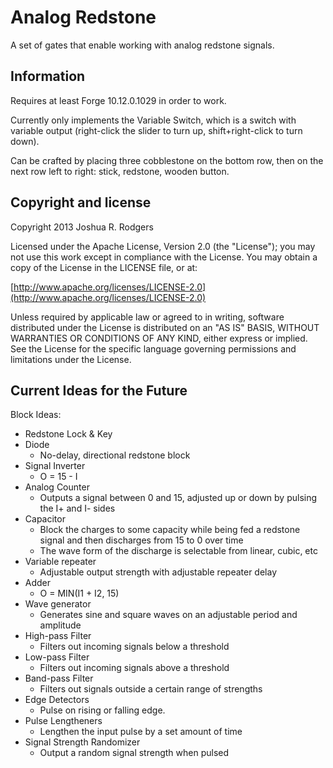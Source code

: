 # Analog Redstone
A set of gates that enable working with analog redstone signals.

## Information
Requires at least Forge 10.12.0.1029 in order to work.

Currently only implements the Variable Switch, which is a switch with variable output (right-click the slider to turn up, shift+right-click to turn down).

Can be crafted by placing three cobblestone on the bottom row, then on the next row left to right: stick, redstone, wooden button.

## Copyright and license

Copyright 2013 Joshua R. Rodgers

Licensed under the Apache License, Version 2.0 (the "License");
you may not use this work except in compliance with the License.
You may obtain a copy of the License in the LICENSE file, or at:

  [http://www.apache.org/licenses/LICENSE-2.0](http://www.apache.org/licenses/LICENSE-2.0)

Unless required by applicable law or agreed to in writing, software
distributed under the License is distributed on an "AS IS" BASIS,
WITHOUT WARRANTIES OR CONDITIONS OF ANY KIND, either express or implied.
See the License for the specific language governing permissions and
limitations under the License.

## Current Ideas for the Future
Block Ideas:
* Redstone Lock & Key
* Diode
    - No-delay, directional redstone block
* Signal Inverter
    - O = 15 - I
* Analog Counter
    - Outputs a signal between 0 and 15, adjusted up or down by pulsing the I+ and I- sides
* Capacitor
    - Block the charges to some capacity while being fed a redstone signal and then discharges from 15 to 0 over time
    - The wave form of the discharge is selectable from linear, cubic, etc
* Variable repeater
    - Adjustable output strength with adjustable repeater delay
* Adder
    - O = MIN(I1 + I2, 15)
* Wave generator
    - Generates sine and square waves on an adjustable period and amplitude
* High-pass Filter
    - Filters out incoming signals below a threshold
* Low-pass Filter
    - Filters out incoming signals above a threshold
* Band-pass Filter
    - Filters out signals outside a certain range of strengths
* Edge Detectors
    - Pulse on rising or falling edge.
* Pulse Lengtheners
    - Lengthen the input pulse by a set amount of time
* Signal Strength Randomizer
    - Output a random signal strength when pulsed
